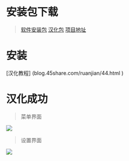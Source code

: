 # 安装包下载

> [软件安装包](https://s3.amazonaws.com/spectacle/downloads/Spectacle+1.2.zip "软件安装包")
[汉化包](https://github.com/sanqiit/spectacle/releases/download/1.2/zh_cn.lproj.zip "汉化包")
[项目地址](https://github.com/eczarny/spectacle "项目地址")

# 安装

[汉化教程] (blog.45share.com/ruanjian/44.html )

# 汉化成功
> 菜单界面

![](https://github.com/sanqiit/spectacle/blob/master/Snipaste_2019-06-28_17-16-20.jpg)

> 设置界面

![](https://github.com/sanqiit/spectacle/blob/master/Snipaste_2019-06-28_17-16-50.jpg)




